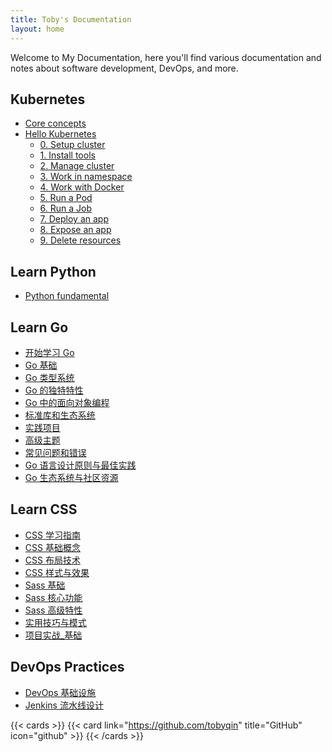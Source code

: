 ```yaml
---
title: Toby's Documentation
layout: home
---
```


Welcome to My Documentation, here you'll find various documentation and notes about software development, DevOps, and more.

## Kubernetes

- [Core concepts](k8s/core-concepts/)
- [Hello Kubernetes](k8s/hello-k8s/)
  - [0. Setup cluster](k8s/steps/0.-setup-cluster/)
  - [1. Install tools](k8s/steps/1.-install-tools/)
  - [2. Manage cluster](k8s/steps/2.-manage-a-cluster/)
  - [3. Work in namespace](k8s/steps/3.-work-in-namespace/)
  - [4. Work with Docker](k8s/steps/4.-work-with-docker/)
  - [5. Run a Pod](k8s/steps/5.-run-a-pod/)
  - [6. Run a Job](k8s/steps/6.-run-a-job/)
  - [7. Deploy an app](k8s/steps/7.-deploy-an-app/)
  - [8. Expose an app](k8s/steps/8.-expose-an-app/)
  - [9. Delete resources](k8s/steps/9.-delete-resources/)

## Learn Python

- [Python fundamental](python/1.python-fundamental/)

## Learn Go

- [开始学习 Go](learn-go/00_开始学习Go/)
- [Go 基础](learn-go/01_Go基础/)
- [Go 类型系统](learn-go/02_Go类型系统/)
- [Go 的独特特性](learn-go/03_Go的独特特性/)
- [Go 中的面向对象编程](learn-go/04_Go中的面向对象编程/)
- [标准库和生态系统](learn-go/05_标准库和生态系统/)
- [实践项目](learn-go/06_实践项目/)
- [高级主题](learn-go/07_高级主题/)
- [常见问题和错误](learn-go/08_常见问题和错误/)
- [Go 语言设计原则与最佳实践](learn-go/09_Go语言设计原则与最佳实践/)
- [Go 生态系统与社区资源](learn-go/10_Go生态系统与社区资源/)

## Learn CSS

- [CSS 学习指南](learn-css/00_CSS学习指南/)
- [CSS 基础概念](learn-css/01_CSS基础概念/)
- [CSS 布局技术](learn-css/02_CSS布局技术/)
- [CSS 样式与效果](learn-css/03_CSS样式与效果/)
- [Sass 基础](learn-css/04_Sass基础/)
- [Sass 核心功能](learn-css/05_Sass核心功能/)
- [Sass 高级特性](learn-css/06_Sass高级特性/)
- [实用技巧与模式](learn-css/07_实用技巧与模式/)
- [项目实战\_基础](learn-css/08_项目实战_基础/)

## DevOps Practices

- [DevOps 基础设施](devops/devops-infra-setup/)
- [Jenkins 流水线设计](devops/jenkins-pipeline-guide/)

{{< cards >}}
{{< card link="https://github.com/tobyqin" title="GitHub" icon="github" >}}
{{< /cards >}}
